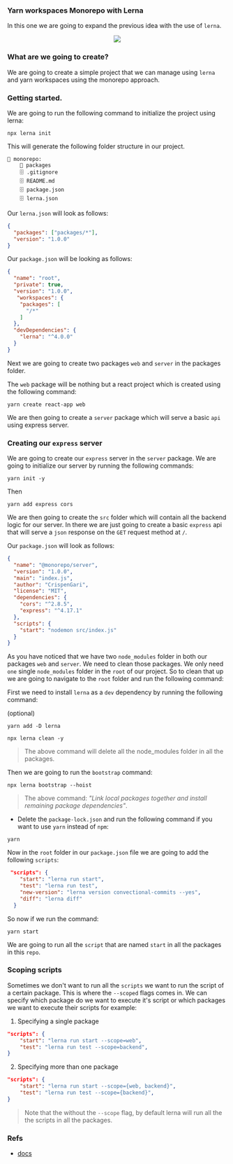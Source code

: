 ### Yarn workspaces Monorepo with Lerna

In this one we are going to expand the previous idea with the use of `lerna`.

<div align="center"><img src="https://user-images.githubusercontent.com/645641/79596653-38f81200-80e1-11ea-98cd-1c6a3bb5de51.png"/></div>

### What are we going to create?

We are going to create a simple project that we can manage using `lerna` and yarn workspaces using the monorepo approach.

### Getting started.

We are going to run the following command to initialize the project using lerna:

```shell
npx lerna init
```

This will generate the following folder structure in our project.

```
📁 monorepo:
    📁 packages
    🗄 .gitignore
    🗄 README.md
    🗄 package.json
    🗄 lerna.json

```

Our `lerna.json` will look as follows:

```json
{
  "packages": ["packages/*"],
  "version": "1.0.0"
}
```

Our `package.json` will be looking as follows:

```json
{
  "name": "root",
  "private": true,
  "version": "1.0.0",
   "workspaces": {
    "packages": [
      "/*"
    ]
  },
  "devDependencies": {
    "lerna": "^4.0.0"
  }
}

```

Next we are going to create two packages `web` and `server` in the packages folder.

The `web` package will be nothing but a react project which is created using the following command:

```shell
yarn create react-app web
```

We are then going to create a `server` package which will serve a basic `api` using express server.

### Creating our `express` server

We are going to create our `express` server in the `server` package. We are going to initialize our server by running the following commands:

```shell
yarn init -y
```

Then

```shell
yarn add express cors
```

We are then going to create the `src` folder which will contain all the backend logic for our server. In there we are just going to create a basic `express` api that will serve a `json` response on the `GET` request method at `/`.

Our `package.json` will look as follows:

```json
{
  "name": "@monorepo/server",
  "version": "1.0.0",
  "main": "index.js",
  "author": "CrispenGari",
  "license": "MIT",
  "dependencies": {
    "cors": "^2.8.5",
    "express": "^4.17.1"
  },
  "scripts": {
    "start": "nodemon src/index.js"
  }
}
```

As you have noticed that we have two `node_modules` folder in both our packages `web` and `server`. We need to clean those packages. We only need `one` single `node_modules` folder in the `root` of our project. So to clean that up we are going to navigate to the `root` folder and run the following command:

First we need to install `lerna` as a `dev` dependency by running the following command:

(optional)

```shell
yarn add -D lerna
```

```shell
npx lerna clean -y
```

> The above command will delete all the node_modules folder in all the packages.

Then we are going to run the `bootstrap` command:

```shell
npx lerna bootstrap --hoist
```

> The above command: _"Link local packages together and install remaining package dependencies"_.

- Delete the `package-lock.json` and run the following command if you want to use `yarn` instead of `npm`:

```shell
yarn
```

Now in the `root` folder in our `package.json` file we are going to add the following `scripts`:

```json
 "scripts": {
    "start": "lerna run start",
    "test": "lerna run test",
    "new-version": "lerna version convectional-commits --yes",
    "diff": "lerna diff"
  }
```

So now if we run the command:

```shell
yarn start
```

We are going to run all the `script` that are named `start` in all the packages in this `repo`.

### Scoping scripts

Sometimes we don't want to run all the `scripts` we want to run the script of a certain package. This is where the `--scoped` flags comes in. We can specify which package do we want to execute it's script or which packages we want to execute their scripts for example:

1. Specifying a single package

```json
"scripts": {
    "start": "lerna run start --scope=web",
    "test": "lerna run test --scope=backend",
}
```

2. Specifying more than one package

```json
"scripts": {
    "start": "lerna run start --scope={web, backend}",
    "test": "lerna run test --scope={backend}",
}
```

> Note that the without the `--scope` flag, by default lerna will run all the the scripts in all the packages.

### Refs

- [docs](https://github.com/lerna/lerna)

